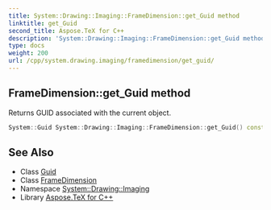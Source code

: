 ```yaml
---
title: System::Drawing::Imaging::FrameDimension::get_Guid method
linktitle: get_Guid
second_title: Aspose.TeX for C++
description: 'System::Drawing::Imaging::FrameDimension::get_Guid method. Returns GUID associated with the current object in C++.'
type: docs
weight: 200
url: /cpp/system.drawing.imaging/framedimension/get_guid/
---
```

## FrameDimension::get_Guid method


Returns GUID associated with the current object.

```cpp
System::Guid System::Drawing::Imaging::FrameDimension::get_Guid() const
```

## See Also

* Class [Guid](../../../system/guid/)
* Class [FrameDimension](../)
* Namespace [System::Drawing::Imaging](../../)
* Library [Aspose.TeX for C++](../../../)
